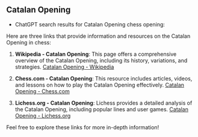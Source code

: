 ## Catalan Opening

 + ChatGPT search results for Catalan Opening chess opening:

Here are three links that provide information and resources on the Catalan Opening in chess:

1. **Wikipedia - Catalan Opening**: This page offers a comprehensive overview of the Catalan Opening, including its history, variations, and strategies.
   [Catalan Opening - Wikipedia](https://en.wikipedia.org/wiki/Catalan_Opening)

2. **Chess.com - Catalan Opening**: This resource includes articles, videos, and lessons on how to play the Catalan Opening effectively.
   [Catalan Opening - Chess.com](https://www.chess.com/openings/Catalan-Opening)

3. **Lichess.org - Catalan Opening**: Lichess provides a detailed analysis of the Catalan Opening, including popular lines and user games.
   [Catalan Opening - Lichess.org](https://lichess.org/opening/Catalan)

Feel free to explore these links for more in-depth information!